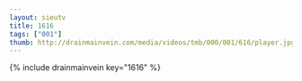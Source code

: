 ```yaml
--- 
layout: sieutv
title: 1616
tags: ["001"]
thumb: http://drainmainvein.com/media/videos/tmb/000/001/616/player.jpg
---
```

{% include drainmainvein key="1616" %} 

